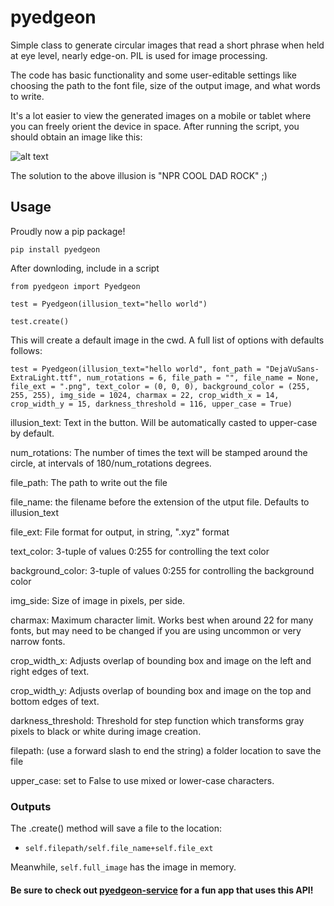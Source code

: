 # pyedgeon
Simple class to generate circular images that read a short phrase when held at eye level, nearly edge-on. PIL is used for image processing.

The code has basic functionality and some user-editable settings like choosing the path to the font file, size of the output image, and what words to write. 

It's a lot easier to view the generated images on a mobile or tablet where you can freely orient the device in space.  After running the script, you should obtain an image like this:

![alt text](https://abehmiel.files.wordpress.com/2017/01/npr-cool-dad-rock.png?w=610 "See if you can read: 'NPR COOL DAD ROCK'")

The solution to the above illusion is "NPR COOL DAD ROCK" ;)

## Usage

Proudly now a pip package!

`pip install pyedgeon`

After downloding, include in a script

`from pyedgeon import Pyedgeon`

`test = Pyedgeon(illusion_text="hello world")`

`test.create()`

This will create a default image in the cwd. A full list of options with defaults follows:

`test = Pyedgeon(illusion_text="hello world", font_path = "DejaVuSans-ExtraLight.ttf", num_rotations = 6, file_path = "", file_name = None, file_ext = ".png", text_color = (0, 0, 0), background_color = (255, 255, 255), img_side = 1024, charmax = 22, crop_width_x = 14, crop_width_y = 15, darkness_threshold = 116, upper_case = True)`

illusion_text: Text in the button. Will be automatically casted to upper-case by default.

num_rotations: The number of times the text will be stamped around the circle, at intervals of 180/num_rotations degrees.

file_path: The path to write out the file

file_name: the filename before the extension of the utput file. Defaults to illusion_text

file_ext: File format for output, in string, ".xyz" format 

text_color: 3-tuple of values 0:255 for controlling the text color

background_color: 3-tuple of values 0:255 for controlling the background color

img_side: Size of image in pixels, per side.

charmax: Maximum character limit. Works best when around 22 for many fonts, but may need to be changed if you are using uncommon or very narrow fonts.

crop_width_x: Adjusts overlap of bounding box and image on the left and right edges of text.

crop_width_y: Adjusts overlap of bounding box and image on the top and bottom edges of text.

darkness_threshold: Threshold for step function which transforms gray pixels to black or white during image creation.

filepath: (use a forward slash to end the string) a folder location to save the file

upper_case: set to False to use mixed or lower-case characters. 

### Outputs

The .create() method will save a file to the location:

- `self.filepath/self.file_name+self.file_ext`

Meanwhile, `self.full_image` has the image in memory.

#### Be sure to check out [pyedgeon-service](https://github.com/abehmiel/pyedgeon-service) for a fun app that uses this API! 
